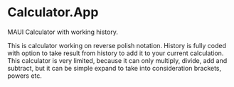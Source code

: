 # Calculator.App
MAUI Calculator with working history.

This is calculator working on reverse polish notation.
History is fully coded with option to take result from history to add it to your current calculation.
This calculator is very limited, because it can only multiply, divide, add and subtract, 
but it can be simple expand to take into consideration brackets, powers etc.
